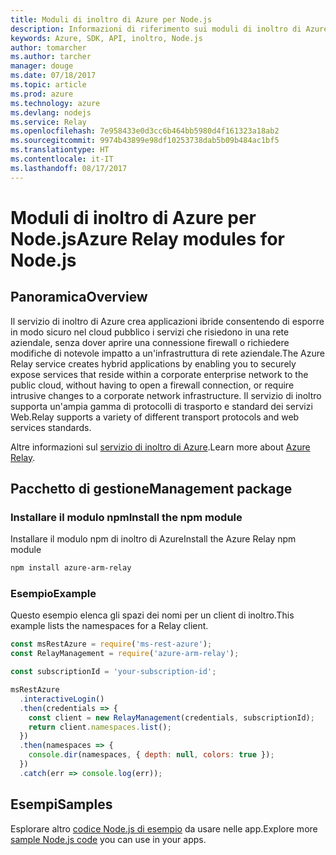 ```yaml
---
title: Moduli di inoltro di Azure per Node.js
description: Informazioni di riferimento sui moduli di inoltro di Azure per Node.js
keywords: Azure, SDK, API, inoltro, Node.js
author: tomarcher
ms.author: tarcher
manager: douge
ms.date: 07/18/2017
ms.topic: article
ms.prod: azure
ms.technology: azure
ms.devlang: nodejs
ms.service: Relay
ms.openlocfilehash: 7e958433e0d3cc6b464bb5980d4f161323a18ab2
ms.sourcegitcommit: 9974b43899e98df10253738dab5b09b484ac1bf5
ms.translationtype: HT
ms.contentlocale: it-IT
ms.lasthandoff: 08/17/2017
---
```

# <a name="azure-relay-modules-for-nodejs"></a><span data-ttu-id="f153a-104">Moduli di inoltro di Azure per Node.js</span><span class="sxs-lookup"><span data-stu-id="f153a-104">Azure Relay modules for Node.js</span></span>

## <a name="overview"></a><span data-ttu-id="f153a-105">Panoramica</span><span class="sxs-lookup"><span data-stu-id="f153a-105">Overview</span></span>

<span data-ttu-id="f153a-106">Il servizio di inoltro di Azure crea applicazioni ibride consentendo di esporre in modo sicuro nel cloud pubblico i servizi che risiedono in una rete aziendale, senza dover aprire una connessione firewall o richiedere modifiche di notevole impatto a un'infrastruttura di rete aziendale.</span><span class="sxs-lookup"><span data-stu-id="f153a-106">The Azure Relay service creates hybrid applications by enabling you to securely expose services that reside within a corporate enterprise network to the public cloud, without having to open a firewall connection, or require intrusive changes to a corporate network infrastructure.</span></span> <span data-ttu-id="f153a-107">Il servizio di inoltro supporta un'ampia gamma di protocolli di trasporto e standard dei servizi Web.</span><span class="sxs-lookup"><span data-stu-id="f153a-107">Relay supports a variety of different transport protocols and web services standards.</span></span>

<span data-ttu-id="f153a-108">Altre informazioni sul [servizio di inoltro di Azure](https://docs.microsoft.com/azure/service-bus-relay/relay-what-is-it).</span><span class="sxs-lookup"><span data-stu-id="f153a-108">Learn more about [Azure Relay](https://docs.microsoft.com/azure/service-bus-relay/relay-what-is-it).</span></span>

## <a name="management-package"></a><span data-ttu-id="f153a-109">Pacchetto di gestione</span><span class="sxs-lookup"><span data-stu-id="f153a-109">Management package</span></span>

### <a name="install-the-npm-module"></a><span data-ttu-id="f153a-110">Installare il modulo npm</span><span class="sxs-lookup"><span data-stu-id="f153a-110">Install the npm module</span></span>

<span data-ttu-id="f153a-111">Installare il modulo npm di inoltro di Azure</span><span class="sxs-lookup"><span data-stu-id="f153a-111">Install the Azure Relay npm module</span></span>

```bash
npm install azure-arm-relay
```

### <a name="example"></a><span data-ttu-id="f153a-112">Esempio</span><span class="sxs-lookup"><span data-stu-id="f153a-112">Example</span></span>

<span data-ttu-id="f153a-113">Questo esempio elenca gli spazi dei nomi per un client di inoltro.</span><span class="sxs-lookup"><span data-stu-id="f153a-113">This example lists the namespaces for a Relay client.</span></span>

```javascript
const msRestAzure = require('ms-rest-azure');
const RelayManagement = require('azure-arm-relay');

const subscriptionId = 'your-subscription-id';

msRestAzure
  .interactiveLogin()
  .then(credentials => {
    const client = new RelayManagement(credentials, subscriptionId);
    return client.namespaces.list();
  })
  .then(namespaces => {
    console.dir(namespaces, { depth: null, colors: true });
  })
  .catch(err => console.log(err));
```

## <a name="samples"></a><span data-ttu-id="f153a-114">Esempi</span><span class="sxs-lookup"><span data-stu-id="f153a-114">Samples</span></span>

<span data-ttu-id="f153a-115">Esplorare altro [codice Node.js di esempio](https://azure.microsoft.com/resources/samples/?platform=nodejs) da usare nelle app.</span><span class="sxs-lookup"><span data-stu-id="f153a-115">Explore more [sample Node.js code](https://azure.microsoft.com/resources/samples/?platform=nodejs) you can use in your apps.</span></span>
